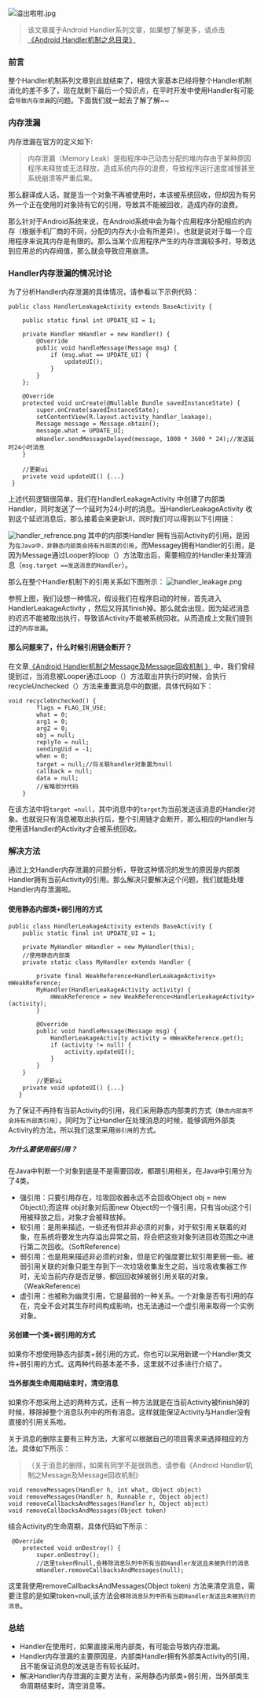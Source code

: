 
![溢出啦啦.jpg](https://upload-images.jianshu.io/upload_images/2824145-73ede8ebabc4c5a9.jpg?imageMogr2/auto-orient/strip%7CimageView2/2/w/1240)

>该文章属于Android Handler系列文章，如果想了解更多，请点击
[《Android Handler机制之总目录》](https://www.jianshu.com/p/43bb31d8a742)

### 前言
整个Handler机制系列文章到此就结束了，相信大家基本已经将整个Handler机制消化的差不多了，现在就剩下最后一个知识点，在平时开发中使用Handler有可能会`导致内存泄漏`的问题。下面我们就一起去了解了解~~

### 内存泄漏
内存泄漏在官方的定义如下:
>内存泄漏（Memory Leak）是指程序中己动态分配的堆内存由于某种原因程序未释放或无法释放，造成系统内存的浪费，导致程序运行速度减慢甚至系统崩溃等严重后果。

那么翻译成人话，就是当一个对象不再被使用时，本该被系统回收，但却因为有另外一个正在使用的对象持有它的引用，导致其不能被回收，造成内存的浪费。

那么针对于Android系统来说，在Android系统中会为每个应用程序分配相应的内存（根据手机厂商的不同，分配的内存大小会有所差异）。也就是说对于每一个应用程序来说其内存是有限的。那么当某个应用程序产生的内存泄漏较多时，导致达到应用总的内存阀值，那么就会导致应用崩溃。

### Handler内存泄漏的情况讨论
为了分析Handler内存泄漏的具体情况，请参看以下示例代码：
```
public class HandlerLeakageActivity extends BaseActivity {

    public static final int UPDATE_UI = 1;
    
    private Handler mHandler = new Handler() {
        @Override
        public void handleMessage(Message msg) {
            if (msg.what == UPDATE_UI) {
                updateUI();
            }
        }
    };

    @Override
    protected void onCreate(@Nullable Bundle savedInstanceState) {
        super.onCreate(savedInstanceState);
        setContentView(R.layout.activity_handler_leakage);
        Message message = Message.obtain();
        message.what = UPDATE_UI;
        mHandler.sendMessageDelayed(message, 1000 * 3600 * 24);//发送延时24小时消息
    }
	
	//更新ui
    private void updateUI() {...}
 }
```
上述代码逻辑很简单，我们在HandlerLeakageActivity 中创建了内部类Handler，同时发送了一个延时为24小时的消息。当HandlerLeakageActivity 收到这个延迟消息后，那么接着会来更新UI，同时我们可以得到以下引用链：

![handler_refrence.png](https://upload-images.jianshu.io/upload_images/2824145-5c954ec52cdd8638.png?imageMogr2/auto-orient/strip%7CimageView2/2/w/1240)
其中的内部类Handler 拥有当前Activity的引用，是因为`在Java中，非静态内部类会持有外部类的引用`，而Messagey拥有Handler的引用，是因为Message通过Looper的loop（）方法取出后，需要相应的Handler来处理消息（`msg.target ==发送消息的Handler`）。

那么在整个Handler机制下的引用关系如下图所示：
![handler_leakage.png](https://upload-images.jianshu.io/upload_images/2824145-dce1099c23153126.png?imageMogr2/auto-orient/strip%7CimageView2/2/w/1240)

参照上图，我们设想一种情况，假设我们在程序启动的时候，首先进入HandlerLeakageActivity ，然后又将其finish掉。那么就会出现，因为延迟消息的迟迟不能被取出执行，导致该Activity不能被系统回收。从而造成上文我们提到过的`内存泄漏`。


#### 那么问题来了，什么时候引用链会断开？
在文章[《Android Handler机制之Message及Message回收机制 》](https://www.jianshu.com/p/d0ef4edd4407)
中，我们曾经提到过，当消息被Looper通过Loop（）方法取出并执行的时候，会执行recycleUnchecked（）方法来重置消息中的数据，具体代码如下：
```
void recycleUnchecked() {
        flags = FLAG_IN_USE;
        what = 0;
        arg1 = 0;
        arg2 = 0;
        obj = null;
        replyTo = null;
        sendingUid = -1;
        when = 0;
        target = null;//将关联handler对象置为null
        callback = null;
        data = null;
		//省略部分代码
    }
```
在该方法中将`target =null`，其中消息中的`target`为当前发送该消息的Handler对象。也就说只有消息被取出执行后，整个引用链才会断开，那么相应的Handler与使用该Handler的Activity才会被系统回收。

### 解决方法
通过上文Handler内存泄漏的问题分析，导致这种情况的发生的原因是内部类Handler拥有当前Activity的引用。那么解决只要解决这个问题，我们就能处理Handler内存泄漏啦。
#### 使用静态内部类+弱引用的方式
```
public class HandlerLeakageActivity extends BaseActivity {
    public static final int UPDATE_UI = 1;
    
    private MyHandler mHandler = new MyHandler(this);
	//使用静态内部类
    private static class MyHandler extends Handler {

        private final WeakReference<HandlerLeakageActivity> mWeakReference;
        MyHandler(HandlerLeakageActivity activity) {
            mWeakReference = new WeakReference<HandlerLeakageActivity>(activity);
        }

        @Override
        public void handleMessage(Message msg) {
            HandlerLeakageActivity activity = mWeakReference.get();
            if (activity != null) {
                activity.updateUI();
            }
        }
    }
    	//更新ui
    private void updateUI() {...}
   }
```
为了保证不再持有当前Activity的引用，我们采用静态内部类的方式（`静态内部类不会持有外部类引用`），同时为了让Handler在处理消息的时候，能够调用外部类Activity的方法，所以我们这里采用`弱引用`的方式。

##### 为什么要使用弱引用？
在Java中判断一个对象到底是不是需要回收，都跟引用相关。在Java中引用分为了4类。
- 强引用：只要引用存在，垃圾回收器永远不会回收Object obj = new Object();而这样 obj对象对后面new Object的一个强引用，只有当obj这个引用被释放之后，对象才会被释放掉。
- 软引用：是用来描述，一些还有但并非必须的对象，对于软引用关联着的对象，在系统将要发生内存溢出异常之前，将会把这些对象列进回收范围之中进行第二次回收。（SoftReference)
- 弱引用：也是用来描述非必须的对象，但是它的强度要比软引用更弱一些。被弱引用关联的对象只能生存到下一次垃圾收集发生之前，当垃圾收集器工作时，无论当前内存是否足够，都回回收掉被弱引用关联的对象。（WeakReference)
- 虚引用：也被称为幽灵引用，它是最弱的一种关系。一个对象是否有引用的存在，完全不会对其生存时间构成影响，也无法通过一个虚引用来取得一个实例对象。
#### 另创建一个类+弱引用的方式
如果你不想使用静态内部类+弱引用的方式，你也可以采用新建一个Handler类文件+弱引用的方式。这两种代码基本差不多，这里就不过多进行介绍了。

#### 当外部类生命周期结束时，清空消息
如果你不想采用上述的两种方式，还有一种方法就是在当前Activity被finish掉的时候，移除掉整个消息队列中的所有消息。这样就能保证Activity与Handler没有直接的引用关系啦。

关于消息的删除主要有三种方法，大家可以根据自己的项目需求来选择相应的方法。具体如下所示：
>（关于消息的删除，如果有同学不是很熟悉，请参看《Android Handler机制之Message及Message回收机制》
```
void removeMessages(Handler h, int what, Object object)
void removeMessages(Handler h, Runnable r, Object object)
void removeCallbacksAndMessages(Handler h, Object object)
void removeCallbacksAndMessages(Object token) 
```
结合Activity的生命周期，具体代码如下所示：

```
 @Override
    protected void onDestroy() {
        super.onDestroy();
        //这里token传null,会移除消息队列中所有当前Handler发送且未被执行的消息
        mHandler.removeCallbacksAndMessages(null);
```
这里我使用removeCallbacksAndMessages(Object token) 方法来清空消息，需要注意的是如果token=null,该方法会`移除消息队列中所有当前Handler发送且未被执行的消息`。


### 总结
- Handler在使用时，如果直接采用内部类，有可能会导致内存泄漏。
- Handler内存泄漏的主要原因是，内部类Handler拥有外部类Activity的引用，且不能保证消息的发送是否有较长延时。
- 解决Handler内存泄漏的主要方法有，采用静态内部类+弱引用，当外部类生命周期结束时，清空消息等。
